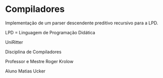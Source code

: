 # Compiladores

Implementação de um parser descendente preditivo recursivo para a LPD.

LPD = Linguagem de Programação Didática




UniRitter

Disciplina de Compiladores

Professor e Mestre Roger Krolow

Aluno Matias Ucker

